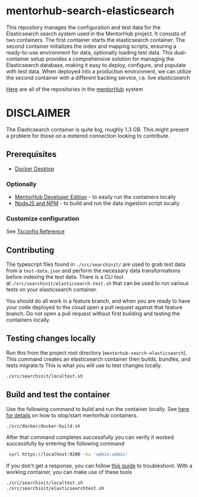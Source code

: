 # mentorhub-search-elasticsearch

This repository manages the configuration and test data for the Elasticsearch search system used in the MentorHub project. It consists of two containers. The first container starts the elasticsearch container. The second container initializes the index and mapping scripts, ensuring a ready-to-use environment for data, optionally loading test data. This dual-container setup provides a comprehensive solution for managing the Elasticsearch database, making it easy to deploy, configure, and populate with test data. When deployed into a production environment, we can utilize the second container with a different backing service, i.e. live elasticsearch

[Here](https://github.com/orgs/agile-learning-institute/repositories?q=mentorhub-&type=all&sort=name) are all of the repositories in the [mentorHub](https://github.com/agile-learning-institute/mentorhub/tree/main) system

# DISCLAIMER
The Elasticsearch container is quite big, roughly 1.3 GB. This might present a problem for those on a metered connection looking to contribute.

## Prerequisites

- [Docker Desktop](https://www.docker.com/products/docker-desktop/)

### Optionally
- [MentorHub Developer Edition](https://github.com/agile-learning-institute/mentorHub/tree/main/mentorHub-developer-edition) - to easily run the containers locally
- [NodeJS and NPM](https://docs.npmjs.com/downloading-and-installing-node-js-and-npm) - to build and run the data ingestion script locally

### Customize configuration

See [Tsconfig Reference](https://www.typescriptlang.org/tsconfig)

## Contributing

The typescript files found in `./src/searchinit/` are used to grab test data from a `test-data.json` and perform the necessary data transformations before indexing the test data. There is a CLI tool at```./src/searchinit/elasticsearch-test.sh``` that can be used to run various tests on your elasticsearch container.

You should do all work in a feature branch, and when you are ready to have your code deployed to the cloud open a pull request against that feature branch. Do not open a pull request without first building and testing the containers locally.

## Testing changes locally
Run this from the project root directory (`mentorhub-search-elasticsearch`). This command creates an elasticsearch container then builds, bundles, and tests migrate.ts This is what you will use to test changes locally.
```bash
./src/searchinit/localtest.sh
```

## Build and test the container

Use the following command to build and run the container locally. See [here for details](https://github.com/agile-learning-institute/mentorHub/tree/main/mentorHub-developer-edition) on how to stop/start mentorhub containers.

```bash
./src/docker/docker-build.sh
```

After that command completes successfully you can verify it worked successfully by entering the following command

```bash
 curl https://localhost:9200 -ku 'admin:admin'
```

If you don't get a response, you can follow [this guide](hhttps://www.elastic.co/guide/en/elasticsearch/reference/current/docker.html) to troubleshoot.
With a working container, you can make use of these tools
```bash
./src/searchinit/localtest.sh
./src/searchinit/elasticsearchtest.sh
```